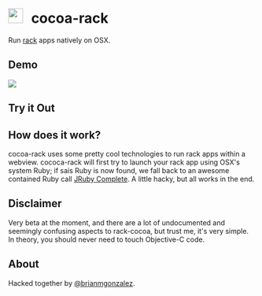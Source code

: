 <img src="https://raw.github.com/briangonzalez/cocoa-rack/master/server/public/images/icon.png" width=30 style="margin-right: 10px">  cocoa-rack
======================================

Run [rack](http://rack.github.io/) apps natively on OSX.


Demo
-----
<img src="https://raw.github.com/briangonzalez/cocoa-rack/master/server/public/images/cocoa-rack.gif">

Try it Out
------------


How does it work?
-------------------
cocoa-rack uses some pretty cool technologies to run rack apps within a webview. cococa-rack will first try to launch your rack app using OSX's system Ruby; if sais Ruby is now found, we fall back to an awesome contained Ruby call [JRuby Complete](http://www.jruby.org/download). A little hacky, but all works in the end.


Disclaimer
-----------
Very beta at the moment, and there are a lot of undocumented and seemingly confusing aspects to rack-cocoa, but trust me, it's very simple. In theory, you should never need to touch Objective-C code. 

About
-------
Hacked together by [@brianmgonzalez](http://twitter.com/brianmgonzalez).
